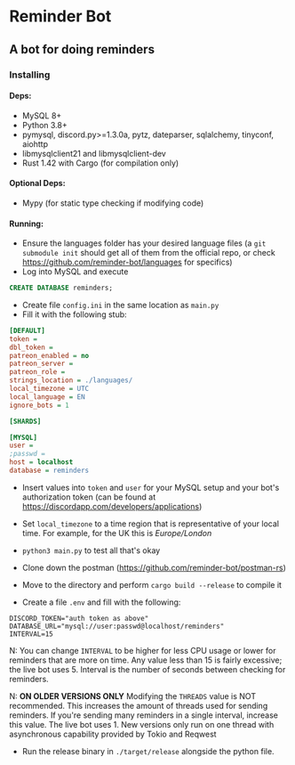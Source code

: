 # Reminder Bot

## A bot for doing reminders

### Installing

#### Deps:

* MySQL 8+
* Python 3.8+
* pymysql, discord.py>=1.3.0a, pytz, dateparser, sqlalchemy, tinyconf, aiohttp
* libmysqlclient21 and libmysqlclient-dev
* Rust 1.42 with Cargo (for compilation only)

#### Optional Deps:

* Mypy (for static type checking if modifying code)

#### Running:

* Ensure the languages folder has your desired language files (a `git submodule init` should get all of them from the official repo, or check https://github.com/reminder-bot/languages for specifics)
* Log into MySQL and execute

```SQL
CREATE DATABASE reminders;
```

* Create file `config.ini` in the same location as `main.py`
* Fill it with the following stub:

```ini
[DEFAULT]
token =
dbl_token =
patreon_enabled = no
patreon_server =
patreon_role =
strings_location = ./languages/
local_timezone = UTC
local_language = EN
ignore_bots = 1

[SHARDS]

[MYSQL]
user = 
;passwd =
host = localhost
database = reminders
```

* Insert values into `token` and `user` for your MySQL setup and your bot's authorization token (can be found at https://discordapp.com/developers/applications)
* Set `local_timezone` to a time region that is representative of your local time. For example, for the UK this is *Europe/London*
* `python3 main.py` to test all that's okay

* Clone down the postman (https://github.com/reminder-bot/postman-rs)
* Move to the directory and perform `cargo build --release` to compile it
* Create a file `.env` and fill with the following:

```
DISCORD_TOKEN="auth token as above"
DATABASE_URL="mysql://user:passwd@localhost/reminders"
INTERVAL=15
```
N: You can change `INTERVAL` to be higher for less CPU usage or lower for reminders that are more on time. Any value less than 15 is fairly excessive; the live bot uses 5. Interval is the number of seconds between checking for reminders.

N: **ON OLDER VERSIONS ONLY** Modifying the `THREADS` value is NOT recommended. This increases the amount of threads used for sending reminders. If you're sending many reminders in a single interval, increase this value. The live bot uses 1. New versions only run on one thread with asynchronous capability provided by Tokio and Reqwest

* Run the release binary in `./target/release` alongside the python file.
